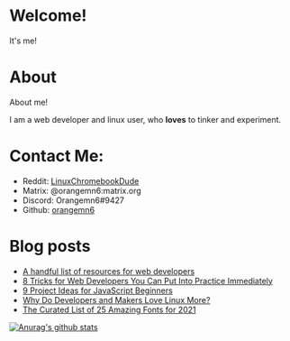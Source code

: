# Welcome!

It's me!

# About

About me!

I am a web developer and linux user, who **loves** to tinker and experiment.


# Contact Me:

- Reddit: [LinuxChromebookDude](https://reddit.com/u/LinuxChromebookDude)
- Matrix: @orangemn6:matrix.org
- Discord: Orangemn6#9427
- Github: [orangemn6](https://github.com/orangemn6)

# Blog posts
<!-- BLOG-POST-LIST:START -->
- [A handful list of resources for web developers](https://blog.orangemn6.xyz/a-handful-list-of-resources-for-web-developers)
- [8 Tricks for Web Developers You Can Put Into Practice Immediately](https://blog.orangemn6.xyz/8-tricks-for-web-developers-you-can-put-into-practice-immediately)
- [9 Project Ideas for JavaScript Beginners](https://blog.orangemn6.xyz/9-project-ideas-for-javascript-beginners)
- [Why Do Developers and Makers Love Linux More?](https://blog.orangemn6.xyz/why-do-developers-and-makers-love-linux-more)
- [The Curated List of 25 Amazing Fonts for 2021](https://blog.orangemn6.xyz/the-curated-list-of-25-amazing-fonts-for-2021)
<!-- BLOG-POST-LIST:END -->

[![Anurag's github stats](https://github-readme-stats.vercel.app/api?username=orangemn6)](https://github.com/anuraghazra/github-readme-stats)
